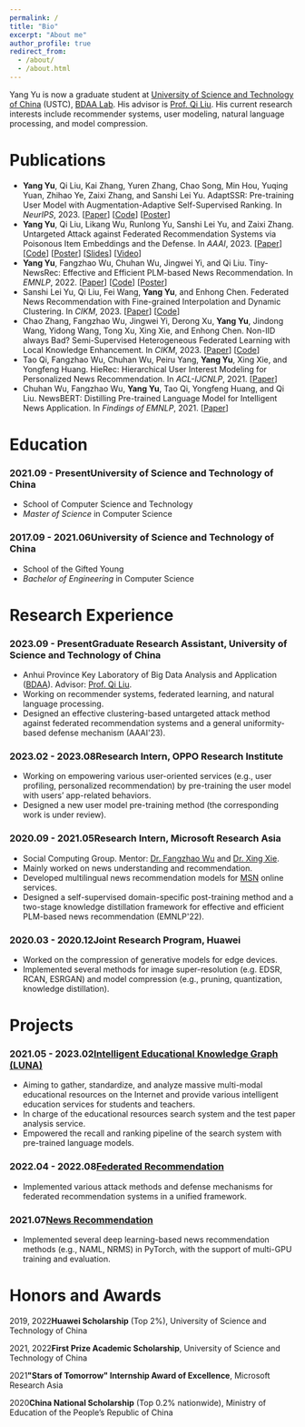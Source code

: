 ```yaml
---
permalink: /
title: "Bio"
excerpt: "About me"
author_profile: true
redirect_from: 
  - /about/
  - /about.html
---
```


<p class='my_p'>Yang Yu is now a graduate student at <a target="_blank" href='https://www.ustc.edu.cn/'>University of Science and Technology of China</a> (USTC), <a target="_blank" href='https://bigdata.ustc.edu.cn/'>BDAA Lab</a>. His advisor is <a target="_blank" href='http://staff.ustc.edu.cn/~qiliuql/'>Prof. Qi Liu</a>. His current research interests include recommender systems, user modeling, natural language processing, and model compression.</p>

<h1 class='header'>Publications</h1>
<ul class='my_ul'>
<li><strong>Yang Yu</strong>, Qi Liu, Kai Zhang, Yuren Zhang, Chao Song, Min Hou, Yuqing Yuan, Zhihao Ye, Zaixi Zhang, and Sanshi Lei Yu. AdaptSSR: Pre-training User Model with Augmentation-Adaptive Self-Supervised Ranking. In <em>NeurIPS</em>, 2023. [<a target="_blank" href="https://arxiv.org/abs/2310.09706">Paper</a>] [<a target="_blank" href="https://github.com/yflyl613/AdaptSSR">Code</a>] [<a target="_blank" href="/assets/files/NIPS2023-Poster.pdf">Poster</a>]</li>
<li><strong>Yang Yu</strong>, Qi Liu, Likang Wu, Runlong Yu, Sanshi Lei Yu, and Zaixi Zhang. Untargeted Attack against Federated Recommendation Systems via Poisonous Item Embeddings and the Defense. In <em>AAAI</em>, 2023. [<a target="_blank" href='https://arxiv.org/abs/2212.05399'>Paper</a>] [<a target="_blank" href='https://github.com/yflyl613/FedRec/'>Code</a>] [<a target="_blank" href='/assets/files/AAAI2023-Poster.pdf'>Poster</a>] [<a target="_blank" href='/assets/files/AAAI2023-Slides.pdf'>Slides</a>] [<a target="_blank" href='http://home.ustc.edu.cn/~yflyl613/files/AAAI2023-Video.mp4'>Video</a>]</li>
<li><strong>Yang Yu</strong>, Fangzhao Wu, Chuhan Wu, Jingwei Yi, and Qi Liu. Tiny-NewsRec: Effective and Efficient PLM-based News Recommendation. In <em>EMNLP</em>, 2022. [<a target="_blank" href='https://aclanthology.org/2022.emnlp-main.368/'>Paper</a>] [<a target="_blank" href='https://github.com/yflyl613/Tiny-NewsRec/'>Code</a>] [<a target="_blank" href='/assets/files/EMNLP2022-Poster.pdf'>Poster</a>]</li>
<li>Sanshi Lei Yu, Qi Liu, Fei Wang, <strong>Yang Yu</strong>, and Enhong Chen. Federated News Recommendation with Fine-grained Interpolation and Dynamic Clustering. In <em>CIKM</em>, 2023. [<a target='_blank' href='https://dl.acm.org/doi/10.1145/3583780.3614881'>Paper</a>] [<a target='_blank' href='https://github.com/yusanshi/FINDING'>Code</a>]</li>
<li>Chao Zhang, Fangzhao Wu, Jingwei Yi, Derong Xu, <strong>Yang Yu</strong>, Jindong Wang, Yidong Wang, Tong Xu, Xing Xie, and Enhong Chen. Non-IID always Bad? Semi-Supervised Heterogeneous Federated Learning with Local Knowledge Enhancement. In <em>CIKM</em>, 2023. [<a target="_blank" href="https://dl.acm.org/doi/10.1145/3583780.3614991">Paper</a>] [<a target="_blank" href="https://github.com/zcfinal/FedLoKe">Code</a>]</li>
<li>Tao Qi, Fangzhao Wu, Chuhan Wu, Peiru Yang, <strong>Yang Yu</strong>, Xing Xie, and Yongfeng Huang. HieRec: Hierarchical User Interest Modeling for Personalized News Recommendation. In <em>ACL-IJCNLP</em>, 2021. [<a target="_blank" href='https://aclanthology.org/2021.acl-long.423/'>Paper</a>]</li>
<li>Chuhan Wu, Fangzhao Wu, <strong>Yang Yu</strong>, Tao Qi, Yongfeng Huang, and Qi Liu. NewsBERT: Distilling Pre-trained Language Model for Intelligent News Application. In <em>Findings of EMNLP</em>, 2021. [<a target="_blank" href='https://aclanthology.org/2021.findings-emnlp.280/'>Paper</a>]</li>
</ul>


<h1 class='header'>Education</h1>

<h3 class='subheader'><span class='date'>2021.09 - Present</span>University of Science and Technology of China</h3>
<ul class='my_ul'>
<li>School of Computer Science and Technology</li>
<li><em>Master of Science</em> in Computer Science</li>
</ul>

<h3 class='subheader'><span class='date'>2017.09 - 2021.06</span>University of Science and Technology of China</h3>
<ul class='my_ul'>
<li>School of the Gifted Young</li>
<li><em>Bachelor of Engineering</em> in Computer Science</li>
</ul>



<h1 class='header'>Research Experience</h1>

<h3 class='subheader'><span class='date'>2023.09 - Present</span><strong>Graduate Research Assistant</strong><span class='my_span'>, University of Science and Technology of China</span>
</h3>
<ul class='my_ul'>
<li>Anhui Province Key Laboratory of Big Data Analysis and Application (<a target="_blank" href='https://bigdata.ustc.edu.cn/'>BDAA</a>). Advisor: <a target="_blank" href='http://staff.ustc.edu.cn/~qiliuql/'>Prof. Qi Liu</a>.</li>
<li>Working on recommender systems, federated learning, and natural language processing.</li>
<li>Designed an effective clustering-based untargeted attack method against federated recommendation systems and a general uniformity-based defense mechanism (AAAI'23).</li>
</ul>

<h3 class='subheader'><span class='date'>2023.02 - 2023.08</span><strong>Research Intern</strong><span class='my_span'>, OPPO Research Institute</span></h3>
<ul class='my_ul'>
<li>Working on empowering various user-oriented services (e.g., user profiling, personalized recommendation) by pre-training the user model with users’ app-related behaviors.</li>
<li>Designed a new user model pre-training method (the corresponding work is under review).</li>
</ul>

<h3 class='subheader'><span class='date'>2020.09 - 2021.05</span><strong>Research Intern</strong><span class='my_span'>, Microsoft Research Asia</span></h3>
<ul class='my_ul'>
<li>Social Computing Group. Mentor: <a target="_blank" href='https://www.microsoft.com/en-us/research/people/fangzwu/'>Dr. Fangzhao Wu</a> and <a target="_blank" href='https://www.microsoft.com/en-us/research/people/xingx/'>Dr. Xing Xie</a>.</li>
<li>Mainly worked on news understanding and recommendation.</li>
<li>Developed multilingual news recommendation models for <a target="_blank" href='https://www.msn.com/news/'>MSN</a> online services.</li>
<li>Designed a self-supervised domain-specific post-training method and a two-stage knowledge distillation framework for effective and efficient PLM-based news recommendation (EMNLP'22).</li>
</ul>

<h3 class='subheader'><span class='date'>2020.03 - 2020.12</span><strong>Joint Research Program</strong><span class='my_span'>, Huawei</span></h3>
<ul class='my_ul'>
<li>Worked on the compression of generative models for edge devices.</li>
<li>Implemented several methods for image super-resolution (e.g. EDSR, RCAN, ESRGAN) and model compression (e.g., pruning, quantization, knowledge distillation).</li>
</ul>


<h1 class='header'>Projects</h1>
<h3 class='subheader'><span class='date'>2021.05 - 2023.02</span><a target="_blank" href='https://luna.bdaa.pro/'>Intelligent Educational Knowledge Graph (LUNA)</a></h3>
<ul class='my_ul'>
<li>Aiming to gather, standardize, and analyze massive multi-modal educational resources on the Internet and provide various intelligent education services for students and teachers.</li>
<li>In charge of the educational resources search system and the test paper analysis service.</li>
<li>Empowered the recall and ranking pipeline of the search system with pre-trained language models.</li>
</ul>

<h3 class='subheader'><span class='date'>2022.04 - 2022.08</span><a target="_blank" href='https://github.com/yflyl613/FedRec/'>Federated Recommendation</a></h3>
<ul class='my_ul'>
<li>Implemented various attack methods and defense mechanisms for federated recommendation systems in a unified framework.</li>
</ul>

<h3 class='subheader'><span class='date'>2021.07</span><a target="_blank" href='https://github.com/yflyl613/NewsRecommendation/'>News Recommendation</a></h3>
<ul class='my_ul'>
<li>Implemented several deep learning-based news recommendation methods (e.g., NAML, NRMS) in PyTorch, with the support of multi-GPU training and evaluation.</li>
</ul>

<h1 class='header'>Honors and Awards</h1>
<p class='list_p'><span class='date'>2019, 2022</span><strong>Huawei Scholarship</strong> (Top 2%), University of Science and Technology of China</p>
<p class='list_p'><span class='date'>2021, 2022</span><strong>First Prize Academic Scholarship</strong>, University of Science and Technology of China</p>
<p class='list_p'><span class='date'>2021</span><strong>"Stars of Tomorrow" Internship Award of Excellence</strong>, Microsoft Research Asia</p>
<p class='list_p'><span class='date'>2020</span><strong>China National Scholarship</strong> (Top 0.2% nationwide), Ministry of Education of the People’s Republic of China</p>